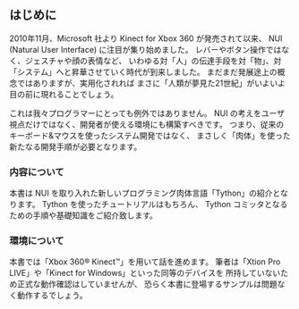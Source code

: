 ## はじめに

2010年11月、Microsoft 社より Kinect for Xbox 360 が発売されて以来、
NUI (Natural User Interface) に注目が集り始めました。
レバーやボタン操作ではなく、ジェスチャや顔の表情など、
いわゆる対「人」の伝達手段を対「物」、対「システム」へと昇華させていく時代が到来しました。
まだまだ発展途上の概念ではありますが、実用化されれば
まさに「人類が夢見た21世紀」がいよいよ目の前に現れることでしょう。

これは我々プログラマーにとっても例外ではありません。
NUI の考えをユーザ視点だけではなく、開発者が使える環境にも構築すべきです。
つまり、従来のキーボード&マウスを使ったシステム開発ではなく、
まさしく「肉体」を使った新たなる開発手順が必要となります。

### 内容について

本書は NUI を取り入れた新しいプログラミング肉体言語「Tython」の紹介となります。
Tython を使ったチュートリアルはもちろん、
Tython コミッタとなるための手順や基礎知識をご紹介致します。

### 環境について

本書では「Xbox 360® Kinect™」を用いて話を進めます。
筆者は「Xtion Pro LIVE」や「Kinect for Windows」といった同等のデバイスを
所持していないため正式な動作確認はしていませんが、
恐らく本書に登場するサンプルは問題なく動作するでしょう。

